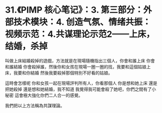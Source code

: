 # 31.《PIMP 核心笔记》：3. 第三部分：外部技术模块：4. 创造气氛、情绪共振：视频示范：4.共谋理论示范2——上床，结婚，杀掉

叫做上床結婚殺掉的遊戲，方法就是在現場隨機指出三個人，你會和誰上床 你會和誰結婚 你會殺掉誰，然後你和女孩在現場一圈一圈的找，我要和這個姑娘上床，我要和你結婚 然後我要殺掉那個特別不好看的姑娘。

這時會怎樣呢 你和女孩一起在現場評判所有人，你看那個人 你是想和她上床 還是把她殺掉 還是想和她結婚，我不知道 我覺得我可能會殺了她吧，你們之間有了小秘密 這會極大強化你們二人合一的感覺。

我們把以上方法稱為共謀理論。